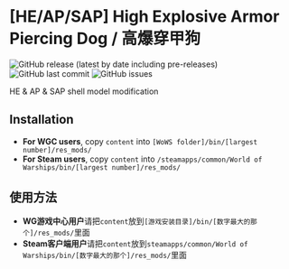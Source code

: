 ﻿# [HE/AP/SAP] High Explosive Armor Piercing Dog / 高爆穿甲狗

![GitHub release (latest by date including pre-releases)](https://img.shields.io/github/v/release/SEA-group/DanColle-Ammunition-Dog?include_prereleases)
![GitHub last commit](https://img.shields.io/github/last-commit/SEA-group/DanColle-Ammunition-Dog)
![GitHub issues](https://img.shields.io/github/issues-raw/SEA-group/DanColle-Ammunition-Dog)

HE & AP & SAP shell model modification

## Installation
* **For WGC users**, copy `content` into `[WoWS folder]/bin/[largest number]/res_mods/`
* **For Steam users**, copy `content` into `/steamapps/common/World of Warships/bin/[largest number]/res_mods/`

## 使用方法
* **WG游戏中心用户**请把`content`放到`[游戏安装目录]/bin/[数字最大的那个]/res_mods/`里面
* **Steam客户端用户**请把`content`放到`steamapps/common/World of Warships/bin/[数字最大的那个]/res_mods/`里面